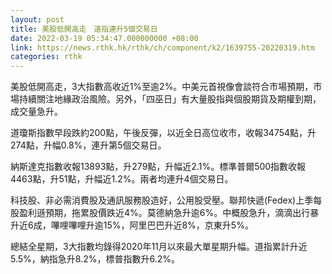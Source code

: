 ```yaml
---
layout: post
title: 美股低開高走　道指連升5個交易日
date: 2022-03-19 05:34:47.000000000 +08:00
link: https://news.rthk.hk/rthk/ch/component/k2/1639755-20220319.htm
categories: rthk
---
```


美股低開高走，3大指數高收近1%至逾2%。中美元首視像會談符合市場預期，市場持續關注地緣政治風險。另外，「四巫日」有大量股指與個股期貨及期權到期，成交量急升。

道瓊斯指數早段跌約200點，午後反彈，以近全日高位收市，收報34754點，升274點，升幅0.8%，連升第5個交易日。

納斯達克指數收報13893點，升279點，升幅近2.1%。標準普爾500指數收報4463點，升51點，升幅近1.2%。兩者均連升4個交易日。

科技股、非必需消費股及通訊服務股造好，公用股受壓。聯邦快遞(Fedex)上季每股盈利遜預期，拖累股價跌近4%。莫德納急升逾6%。中概股急升，滴滴出行暴升近6成，嗶哩嗶哩升逾15%，阿里巴巴升近8%，京東升5%。

總結全星期，3大指數均錄得2020年11月以來最大單星期升幅。道指累計升近5.5%，納指急升8.2%，標普指數升6.2%。
